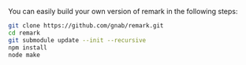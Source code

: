 You can easily build your own version of remark in the following steps:

```sh
git clone https://github.com/gnab/remark.git
cd remark
git submodule update --init --recursive
npm install
node make
```